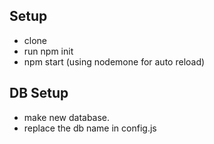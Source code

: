 ## Setup
 - clone
 - run npm init
 - npm start (using nodemone for auto reload)

 ## DB Setup

- make new database.
- replace the db name in config.js